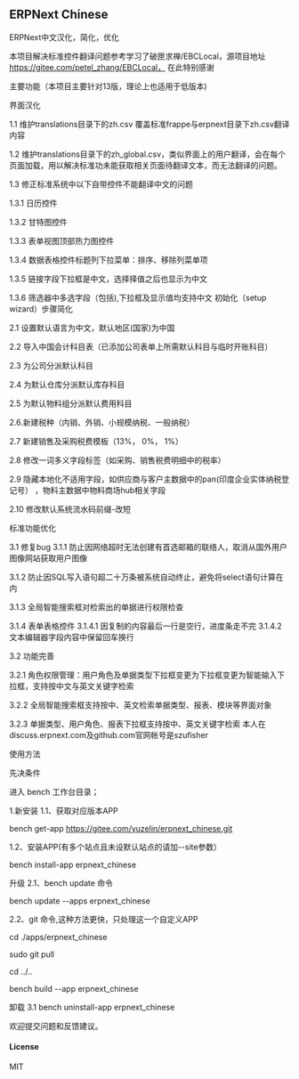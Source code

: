 ## ERPNext Chinese

ERPNext中文汉化，简化，优化

本项目解决标准控件翻译问题参考学习了破匣求禅/EBCLocal，源项目地址 https://gitee.com/petel_zhang/EBCLocal，
在此特别感谢

主要功能（本项目主要针对13版，理论上也适用于低版本)

界面汉化

1.1 维护translations目录下的zh.csv 覆盖标准frappe与erpnext目录下zh.csv翻译内容

1.2 维护translations目录下的zh_global.csv，类似界面上的用户翻译，会在每个页面加载，用以解决标准功未能获取相关页面待翻译文本，而无法翻译的问题。

1.3 修正标准系统中以下自带控件不能翻译中文的问题

 1.3.1 日历控件

 1.3.2 甘特图控件

 1.3.3 表单视图顶部热力图控件

 1.3.4 数据表格控件标题列下拉菜单：排序、移除列菜单项

 1.3.5 链接字段下拉框是中文，选择择值之后也显示为中文

 1.3.6 筛选器中多选字段（包括),下拉框及显示值均支持中文
初始化（setup wizard）步骤简化

2.1 设置默认语言为中文，默认地区(国家)为中国

2.2 导入中国会计科目表（已添加公司表单上所需默认科目与临时开账科目）

2.3 为公司分派默认科目

2.4 为默认仓库分派默认库存科目

2.5 为默认物料组分派默认费用科目

2.6.新建税种（内销、外销、小规模纳税、一般纳税）

2.7 新建销售及采购税费模板（13%， 0%， 1%）

2.8 修改一词多义字段标签（如采购、销售税费明细中的税率）

2.9 隐藏本地化不适用字段，如供应商与客户主数据中的pan(印度企业实体纳税登记号） ，物料主数据中物料商场hub相关字段

2.10 修改默认系统流水码前缀-改短

标准功能优化

3.1 修复bug 3.1.1 防止因网络超时无法创建有首选邮箱的联络人，取消从国外用户图像网站获取用户图像

 3.1.2 防止因SQL写入语句超二十万条被系统自动终止，避免将select语句计算在内

 3.1.3 全局智能搜索框对检索出的单据进行权限检查

 3.1.4 表单表格控件
    3.1.4.1 因复制的内容最后一行是空行，进度条走不完
    3.1.4.2 文本编辑器字段内容中保留回车换行
    
3.2 功能完善

 3.2.1 角色权限管理：用户角色及单据类型下拉框变更为下拉框变更为智能输入下拉框，支持按中文与英文关键字检索

 3.2.2 全局智能搜索框支持按中、英文检索单据类型、报表、模块等界面对象

 3.2.3 单据类型、用户角色、报表下拉框支持按中、英文关键字检索
本人在discuss.erpnext.com及github.com官网帐号是szufisher

使用方法

先决条件

进入 bench 工作台目录；

1.新安装
1.1、获取对应版本APP

bench get-app https://gitee.com/yuzelin/erpnext_chinese.git

1.2、安装APP(有多个站点且未设默认站点的请加--site参数）

bench install-app erpnext_chinese

升级
2.1、bench update 命令

bench update --apps erpnext_chinese

2.2、git 命令,这种方法更快，只处理这一个自定义APP

cd ./apps/erpnext_chinese

sudo git pull

cd ../..

bench build --app erpnext_chinese


卸载
3.1 bench uninstall-app erpnext_chinese

欢迎提交问题和反馈建议。


#### License

MIT